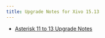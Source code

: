 ```yaml
---
title: Upgrade Notes for Xivo 15.13
---
```


- [Asterisk 11 to 13 Upgrade Notes](/uc-doc/upgrade/15-13/asterisk_13)
